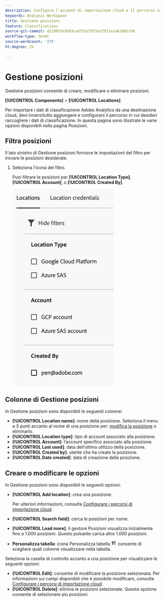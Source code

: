 ```yaml
---
description: Configura l’account di importazione cloud e il percorso in cui è possibile caricare i dati di classificazione
keywords: Analysis Workspace
title: Gestione posizioni
feature: Classifications
source-git-commit: d21903fe5683cadf2e235f5a1f911e2a62881c58
workflow-type: tm+mt
source-wordcount: '275'
ht-degree: 2%

---
```


# Gestione posizioni

Gestione posizioni consente di creare, modificare o eliminare posizioni.

**[!UICONTROL Components]** > **[!UICONTROL Locations]**

Per importare i dati di classificazione Adobe Analytics da una destinazione cloud, devi innanzitutto aggiungere e configurare il percorso in cui desideri raccogliere i dati di classificazione. In questa pagina sono illustrate le varie opzioni disponibili nella pagina Posizioni.

## Filtra posizioni

Il lato sinistro di Gestione posizioni fornisce le impostazioni del filtro per trovare le posizioni desiderate.

1. Seleziona l’icona del filtro.

   Puoi filtrare le posizioni per **[!UICONTROL Location Type]**, **[!UICONTROL Account]**, o **[!UICONTROL Created By]**.

   ![Filtri posizioni](assets/locations-filters.png)

## Colonne di Gestione posizioni

In Gestione posizioni sono disponibili le seguenti colonne:

* **[!UICONTROL Location name]**: nome della posizione. Seleziona il menu a 3 punti accanto al nome di una posizione per: [modifica la posizione](/help/components/locations/configure-import-locations.md) o eliminarlo.
* **[!UICONTROL Location type]**: tipo di account associato alla posizione.
* **[!UICONTROL Account]**: l’account specifico associato alla posizione.
* **[!UICONTROL Last used]**: data dell’ultimo utilizzo della posizione.
* **[!UICONTROL Created by]**: utente che ha creato la posizione.
* **[!UICONTROL Date created]**: data di creazione della posizione.

## Creare o modificare le opzioni

In Gestione posizioni sono disponibili le seguenti opzioni:

* **[!UICONTROL Add location]**: crea una posizione.

  Per ulteriori informazioni, consulta [Configurare i percorsi di importazione cloud](/help/components/locations/configure-import-locations.md).
* **[!UICONTROL Search field]**: cerca le posizioni per nome.
* **[!UICONTROL Load more]**: il gestore Posizioni visualizza inizialmente fino a 1.000 posizioni. Questo pulsante carica altre 1.000 posizioni.
* **Personalizza tabella**: icona Personalizza tabella ![Icona Personalizza tabella](assets/customize-table-icon.png) consente di scegliere quali colonne visualizzare nella tabella.

Seleziona la casella di controllo accanto a una posizione per visualizzare le seguenti opzioni:

* **[!UICONTROL Edit]**: consente di modificare la posizione selezionata. Per informazioni sui campi disponibili che è possibile modificare, consulta [Configurare i percorsi di importazione cloud](/help/components/locations/configure-import-accounts.md).
* **[!UICONTROL Delete]**: elimina le posizioni selezionate. Questa opzione consente di selezionare più posizioni.